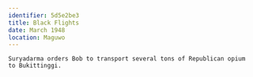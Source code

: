 ```yaml
---
identifier: 5d5e2be3
title: Black Flights
date: March 1948 
location: Maguwo
---
```


```synopsis
Suryadarma orders Bob to transport several tons of Republican opium
to Bukittinggi.
```

